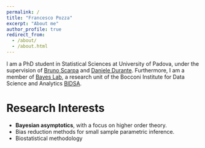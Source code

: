 ```yaml
---
permalink: /
title: "Francesco Pozza"
excerpt: "About me"
author_profile: true
redirect_from: 
  - /about/
  - /about.html
---
```


I am a PhD student in Statistical Sciences at University of Padova, under the supervision of [Bruno Scarpa](https://homes.stat.unipd.it/brunoscarpa/) and [Daniele Durante](https://danieledurante.github.io/web/). Furthermore, I am a member of [Bayes Lab](https://www.bayeslab.unibocconi.eu/wps/wcm/connect/Cdr/Bayeslab/Home), a research unit of the Bocconi Institute for Data Science and Analytics [BIDSA](https://www.bidsa.unibocconi.eu/wps/wcm/connect/Site/Bidsa/Home).

Research Interests
======

* **Bayesian asymptotics**, with a focus on higher order theory.
* Bias reduction methods for small sample parametric inference.
* Biostatistical methodology
